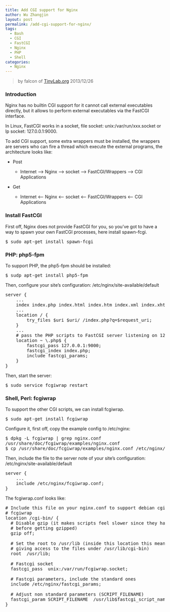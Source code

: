 ```yaml
---
title: Add CGI support for Nginx
author: Wu Zhangjin
layout: post
permalink: /add-cgi-support-for-nginx/
tags:
  - Bash
  - CGI
  - FastCGI
  - Nginx
  - PHP
  - Shell
categories:
  - Nginx
---
```


> by falcon of [TinyLab.org][2]
> 2013/12/26


### Introduction

Nginx has no builtin CGI support for it cannot call external executables directly, but it allows to perform external executables via the FastCGI interface.

In Linux, FastCGI works in a socket, file socket: unix:/var/run/xxx.socket or Ip socket: 127.0.0.1:9000.

To add CGI support, some extra wrappers must be installed, the wrappers are servers who can fire a thread which execute the external programs, the architecture looks like:

  * Post

      * Internet &#8211;> Nginx &#8211;> socket &#8211;> FastCGI/Wrappers &#8211;> CGI Applications

  * Get

      * Internet <&#8211; Nginx <&#8211; socket <&#8211; FastCGI/Wrappers <&#8211; CGI Applications

### Install FastCGI

First off, Nginx does not provide FastCGI for you, so you’ve got to have a way to spawn your own FastCGI processes, here install spawn-fcgi.

<pre>$ sudo apt-get install spawn-fcgi
</pre>

### PHP: php5-fpm

To support PHP, the php5-fpm should be installed:

<pre>$ sudp apt-get install php5-fpm
</pre>

Then, configure your site&#8217;s configuration: /etc/nginx/site-available/default

<pre>server {
    ...
    index index.php index.html index.htm index.xml index.xhtml;
    ...
    location / {
        try_files $uri $uri/ /index.php?q=$request_uri;
    }
    ...
    # pass the PHP scripts to FastCGI server listening on 127.0.0.1:9000
    location ~ \.php$ {
        fastcgi_pass 127.0.0.1:9000;
        fastcgi_index index.php;
        include fastcgi_params;
    }
}
</pre>

Then, start the server:

<pre>$ sudo service fcgiwrap restart
</pre>

### Shell, Perl: fcgiwrap

To support the other CGI scripts, we can install fcgiwrap.

<pre>$ sudo apt-get install fcgiwrap
</pre>

Configure it, first off, copy the example config to /etc/nginx:

<pre>$ dpkg -L fcgiwrap | grep nginx.conf
/usr/share/doc/fcgiwrap/examples/nginx.conf
$ cp /usr/share/doc/fcgiwrap/examples/nginx.conf /etc/nginx/fcgiwrap.conf
</pre>

Then, include the file to the server note of your site&#8217;s configuration: /etc/nginx/site-available/default

<pre>server {
    ...
    include /etc/nginx/fcgiwrap.conf;
}
</pre>

The fcgiwrap.conf looks like:

<pre># Include this file on your nginx.conf to support debian cgi-bin scripts using
# fcgiwrap
location /cgi-bin/ {
  # Disable gzip (it makes scripts feel slower since they have to complete
  # before getting gzipped)
  gzip off;

  # Set the root to /usr/lib (inside this location this means that we are
  # giving access to the files under /usr/lib/cgi-bin)
  root  /usr/lib;

  # Fastcgi socket
  fastcgi_pass  unix:/var/run/fcgiwrap.socket;

  # Fastcgi parameters, include the standard ones
  include /etc/nginx/fastcgi_params;

  # Adjust non standard parameters (SCRIPT_FILENAME)
  fastcgi_param SCRIPT_FILENAME  /usr/lib$fastcgi_script_name;
}
</pre>





 [2]: http://tinylab.org
